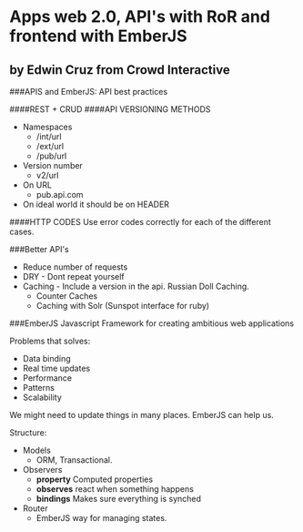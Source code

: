 Apps web 2.0, API's with RoR and frontend with EmberJS
===========
by Edwin Cruz from Crowd Interactive
------------

###APIS and EmberJS: API best practices

####REST + CRUD
####API VERSIONING METHODS
  * Namespaces
    * /int/url
    * /ext/url
    * /pub/url 
  * Version number
    * v2/url
  * On URL
    * pub.api.com  
  * On ideal world it should be on HEADER
      
####HTTP CODES
  Use error codes correctly for each of the different cases.

###Better API's

  * Reduce number of requests
  * DRY - Dont repeat yourself
  * Caching - Include a version in the api. Russian Doll Caching.
      * Counter Caches
      * Caching with Solr (Sunspot interface for ruby)

###EmberJS
  Javascript Framework for creating ambitious web applications
  
  Problems that solves:
  
  * Data binding
  * Real time updates
  * Performance
  * Patterns
  * Scalability

We might need to update things in many places. EmberJS can help us.
  
Structure:
  * Models
    * ORM, Transactional.
  * Observers
    * **property** Computed properties
    * **observes** react when something happens
    * **bindings** Makes sure everything is synched
  * Router
    * EmberJS way for managing states.
